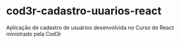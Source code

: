 # cod3r-cadastro-uuarios-react
Aplicação de cadastro de usuários desenvolvida no Curso de React ministrado pela Cod3r
